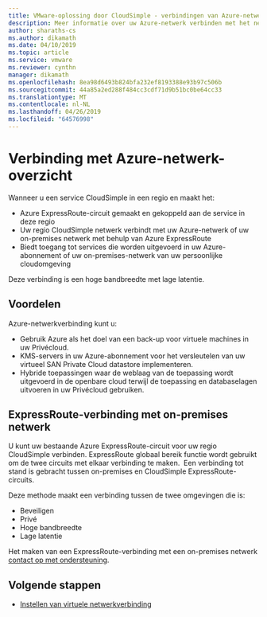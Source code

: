 ```yaml
---
title: VMware-oplossing door CloudSimple - verbindingen van Azure-netwerk
description: Meer informatie over uw Azure-netwerk verbinden met het netwerk van de regio CloudSimple
author: sharaths-cs
ms.author: dikamath
ms.date: 04/10/2019
ms.topic: article
ms.service: vmware
ms.reviewer: cynthn
manager: dikamath
ms.openlocfilehash: 8ea98d6493b824bfa232ef8193388e93b97c506b
ms.sourcegitcommit: 44a85a2ed288f484cc3cdf71d9b51bc0be64cc33
ms.translationtype: MT
ms.contentlocale: nl-NL
ms.lasthandoff: 04/26/2019
ms.locfileid: "64576998"
---
```

# <a name="azure-network-connection-overview"></a>Verbinding met Azure-netwerk-overzicht

Wanneer u een service CloudSimple in een regio en maakt het:

* Azure ExpressRoute-circuit gemaakt en gekoppeld aan de service in deze regio
* Uw regio CloudSimple netwerk verbindt met uw Azure-netwerk of uw on-premises netwerk met behulp van Azure ExpressRoute
* Biedt toegang tot services die worden uitgevoerd in uw Azure-abonnement of uw on-premises-netwerk van uw persoonlijke cloudomgeving

Deze verbinding is een hoge bandbreedte met lage latentie.

## <a name="benefits"></a>Voordelen

Azure-netwerkverbinding kunt u:

* Gebruik Azure als het doel van een back-up voor virtuele machines in uw Privécloud.
* KMS-servers in uw Azure-abonnement voor het versleutelen van uw virtueel SAN Private Cloud datastore implementeren.
* Hybride toepassingen waar de weblaag van de toepassing wordt uitgevoerd in de openbare cloud terwijl de toepassing en databaselagen uitvoeren in uw Privécloud gebruiken.

## <a name="expressroute-connection-to-on-premises-network"></a>ExpressRoute-verbinding met on-premises netwerk

U kunt uw bestaande Azure ExpressRoute-circuit voor uw regio CloudSimple verbinden. ExpressRoute globaal bereik functie wordt gebruikt om de twee circuits met elkaar verbinding te maken.  Een verbinding tot stand is gebracht tussen on-premises en CloudSimple ExpressRoute-circuits.

Deze methode maakt een verbinding tussen de twee omgevingen die is:

* Beveiligen
* Privé
* Hoge bandbreedte
* Lage latentie

Het maken van een ExpressRoute-verbinding met een on-premises netwerk [contact op met ondersteuning](https://portal.azure.com/#blade/Microsoft_Azure_Support/HelpAndSupportBlade/newsupportrequest).

## <a name="next-steps"></a>Volgende stappen

* [Instellen van virtuele netwerkverbinding](https://docs.azure.cloudsimple.com/virtual-network-connection)